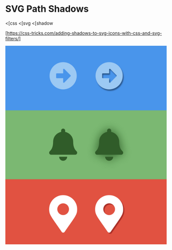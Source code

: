# SVG Path Shadows
<[css
<[svg
<[shadow

[https://css-tricks.com/adding-shadows-to-svg-icons-with-css-and-svg-filters/]


![example image](./images/9E8447B5-6F27-4689-ABB8-F75CB02CBD1C.jpeg)
